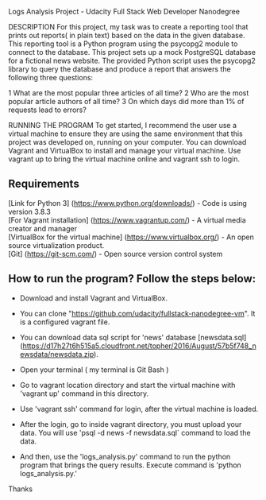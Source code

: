 Logs Analysis Project - Udacity Full Stack Web Developer Nanodegree

DESCRIPTION
For this project, my task was to create a reporting tool that prints out reports( in plain text) based on the data in the given database. This reporting tool is a Python program using the psycopg2 module to connect to the database. This project sets up a mock PostgreSQL database for a fictional news website. The provided Python script uses the psycopg2 library to query the database and produce a report that answers the following three questions:

1 What are the most popular three articles of all time?
2 Who are the most popular article authors of all time?
3 On which days did more than 1% of requests lead to errors?

RUNNING THE PROGRAM
To get started, I recommend the user use a virtual machine to ensure they are using the same environment that this project was developed on, running on your computer. You can download Vagrant and VirtualBox to install and manage your virtual machine. Use vagrant up to bring the virtual machine online and vagrant ssh to login.

## Requirements

[Link for Python 3] (https://www.python.org/downloads/) - Code is using version 3.8.3 \
[For Vagrant installation] (https://www.vagrantup.com/) - A virtual media creator and manager \
[VirtualBox for the virtual machine] (https://www.virtualbox.org/) - An open source virtualization product. \
[Git] (https://git-scm.com/) - Open source version control system


## How to run the program? Follow the steps below:

* Download and install Vagrant and VirtualBox.

* You can clone "https://github.com/udacity/fullstack-nanodegree-vm". It is a configured vagrant file.

* You can download data sql script for 'news' database [newsdata.sql] (https://d17h27t6h515a5.cloudfront.net/topher/2016/August/57b5f748_newsdata/newsdata.zip).

* Open your terminal ( my terminal is Git Bash )

* Go to vagrant location directory and start the virtual machine with 'vagrant up' command in this directory.

* Use 'vagrant ssh' command for login, after the virtual machine is loaded.

* After the login, go to inside vagrant directory, you must upload your data. You will use 'psql -d news -f newsdata.sql` command to load the data.

* And then, use the 'logs_analysis.py' command to run the python program that brings the query results.
  Execute command is 'python logs_analysis.py.'
  
Thanks